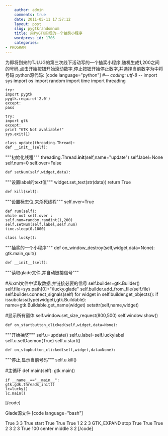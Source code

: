 ```yaml
---
    author: admin
    comments: true
    date: 2011-05-11 17:57:12
    layout: post
    slug: pygtkrandomnum
    title: 用PyGTK实现的一个抽奖小程序
    wordpress_id: 1705
    categories:
- PROGRAM
---
```


为即将到来的TJLUG的第三次线下活动写的一个抽奖小程序,随机生成1,200之间的号码,点击开始按钮开始滚动数字,停止按钮开始停止数字,并选择当前数字为中将号码
    python源代码:
[code language="python"]
#-*- coding: utf-8 -*-
    import sys
    import os
    import random
    import time
    import threading

    try:
    import pygtk
    pygtk.require('2.0')
    except:
    pass

    try:
    import gtk
    except:
    print "GTK Not avaliable!"
    sys.exit(1)

    class update(threading.Thread):
    def __init__(self):
"""初始化线程"""
    threading.Thread.__init__(self,name="update")
    self.label=None
    self.num=0
    self.over=False

    def setNum(self,widget,data):
"""设置label的text值"""
    widget.set_text(str(data))
    return True

    def kill(self):
"""设置标志位,来杀死线程"""
    self.over=True

    def run(self):
    while not self.over :
    self.num=random.randint(1,200)
    self.setNum(self.label,self.num)
    time.sleep(0.1000)

    class lucky():
"""抽奖的一个小程序"""
    def on_window_destroy(self,widget,data=None):
    gtk.main_quit()

    def __init__(self):
"""读取glade文件,并自动链接信号"""

#从xml文件中读取数据,并链接必要的信号
    self.builder=gtk.Builder()
    self.file=sys.path[0]+"/lucky.glade"
    self.builder.add_from_file(self.file)
    self.builder.connect_signals(self)
    for widget in  self.builder.get_objects():
    if issubclass(type(widget),gtk.Buildable):
    name=gtk.Buildable.get_name(widget)
    setattr(self,name,widget)

#显示所有窗体
    self.window.set_size_request(800,500)
    self.window.show()

    def on_startbutton_clicked(self,widget,data=None):
"""开始抽奖"""
    self.u=update()
    self.u.label=self.luckylabel
    self.u.setDaemon(True)
    self.u.start()

    def on_stopbutton_clicked(self,widget,data=None):
"""停止,显示当前号码"""
    self.u.kill()

#主循环
    def main(self):
    gtk.main()

    if __name__=="__main__":
    gtk.gdk.threads_init()
    lc=lucky()
    lc.main()
[/code]

Glade源文件
[code language="bash"]
<?xml version="1.0" encoding="UTF-8"?>
<interface>
<requires lib="gtk+" version="2.16"/>
<!-- interface-naming-policy project-wide -->
<object class="GtkWindow" id="window">
<child>
<object class="GtkTable" id="table">
<property name="visible">True</property>
<property name="n_rows">3</property>
<property name="n_columns">3</property>
<property name="homogeneous">True</property>
<child>
<object class="GtkButton" id="startbutton">
<property name="label" translatable="yes">start</property>
<property name="visible">True</property>
<property name="can_focus">True</property>
<property name="receives_default">True</property>
<signal name="clicked" handler="on_startbutton_clicked"/>
</object>
<packing>
<property name="left_attach">1</property>
<property name="right_attach">2</property>
<property name="top_attach">2</property>
<property name="bottom_attach">3</property>
<property name="x_options">GTK_EXPAND</property>
<property name="y_options"></property>
</packing>
</child>
<child>
<object class="GtkButton" id="stopbutton">
<property name="label" translatable="yes">stop</property>
<property name="visible">True</property>
<property name="can_focus">True</property>
<property name="receives_default">True</property>
<signal name="clicked" handler="on_stopbutton_clicked"/>
</object>
<packing>
<property name="left_attach">2</property>
<property name="right_attach">3</property>
<property name="top_attach">2</property>
<property name="bottom_attach">3</property>
<property name="x_options"></property>
<property name="y_options"></property>
</packing>
</child>
<child>
<object class="GtkLabel" id="luckylabel">
<property name="visible">True</property>
<property name="label" translatable="yes">100</property>
<property name="justify">center</property>
<property name="ellipsize">middle</property>
<attributes>
<attribute name="weight" value="medium"/>
<attribute name="size" value="200000"/>
<attribute name="foreground" value="#e3970be40be4"/>
</attributes>
</object>
<packing>
<property name="right_attach">3</property>
<property name="bottom_attach">2</property>
</packing>
</child>
<child>
<placeholder/>
</child>
</object>
</child>
</object>
<object class="GtkTextBuffer" id="textbuffer1"/>
</interface>
[/code]
